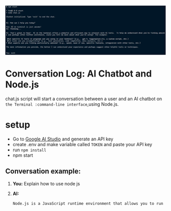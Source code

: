 ![project image](/public/bash.png)

# Conversation Log: AI Chatbot and Node.js

chat.js script will start a conversation between a user and an AI chatbot on `the Terminal :command-line interface`,using Node.js.

# setup

- Go to [Google AI Studio]("https://aistudio.google.com/app/apikey") and generate an API key
- create .env and make variable called `TOKEN` and paste your API key
- run `npm install`
- npm start

## Conversation example:

1.  **You:** Explain how to use node js

2.  **AI:**
    ```md
    Node.js is a JavaScript runtime environment that allows you to run JavaScript code outside of a web browser. This opens up a world of possibilities for building server-side applications, command-line tools, and more...
    ```
